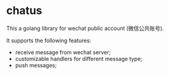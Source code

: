 chatus
======

This a golang library for wechat public account (微信公共账号). 

It supports the following features:
 - receive message from wechat server;
 - customizable handlers for different message type;
 - push messages;
